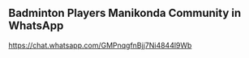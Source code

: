 ## Badminton Players Manikonda Community in WhatsApp
https://chat.whatsapp.com/GMPnqgfnBjj7Ni4844l9Wb
